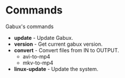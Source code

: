 # Commands
Gabux's commands

<ul>
<li><b>update</b> - Update Gabux.</li>
<li><b>version</b> - Get current gabux version.</li>
<li>
  <b>convert</b> - Convert files from IN to OUTPUT.
  <ul>
    <li>avi-to-mp4</li>
    <li>mkv-to-mp4</li>
  </ul>
</li>
<li><b>linux-update</b> - Update the system.</li>
</ul>
